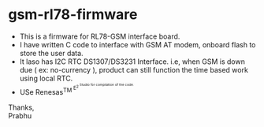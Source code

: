 # gsm-rl78-firmware

- This is a firmware for RL78-GSM interface board.  
- I have written C code to interface with GSM AT modem, onboard flash to store the user data.
- It laso has I2C RTC DS1307/DS3231 Interface. i.e, when GSM is down due ( ex: no-currency ), product can still function the time based work using local RTC.
- USe Renesas<sup>TM<sup> E<sup>2<sup> Studio for compilation of the code.

Thanks,  
Prabhu
